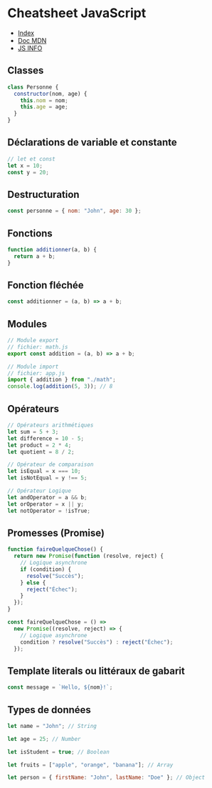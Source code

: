 # Cheatsheet JavaScript

- [Index](/Readme.md)
- [Doc MDN](https://developer.mozilla.org/fr/docs/Web/JavaScript)
- [JS INFO](https://fr.javascript.info/)

## Classes

```js
class Personne {
  constructor(nom, age) {
    this.nom = nom;
    this.age = age;
  }
}
```

## Déclarations de variable et constante

```js
// let et const
let x = 10;
const y = 20;
```

## Destructuration

```js
const personne = { nom: "John", age: 30 };
```

## Fonctions

```js
function additionner(a, b) {
  return a + b;
}
```

## Fonction fléchée

```js
const additionner = (a, b) => a + b;
```

## Modules

```js
// Module export
// fichier: math.js
export const addition = (a, b) => a + b;

// Module import
// fichier: app.js
import { addition } from "./math";
console.log(addition(5, 3)); // 8
```

## Opérateurs

```js
// Opérateurs arithmétiques
let sum = 5 + 3;
let difference = 10 - 5;
let product = 2 * 4;
let quotient = 8 / 2;

// Opérateur de comparaison
let isEqual = x === 10;
let isNotEqual = y !== 5;

// Opérateur Logique
let andOperator = a && b;
let orOperator = x || y;
let notOperator = !isTrue;
```

## Promesses (Promise)

```js
function faireQuelqueChose() {
  return new Promise(function (resolve, reject) {
    // Logique asynchrone
    if (condition) {
      resolve("Succès");
    } else {
      reject("Échec");
    }
  });
}

const faireQuelqueChose = () =>
  new Promise((resolve, reject) => {
    // Logique asynchrone
    condition ? resolve("Succès") : reject("Échec");
  });
```

## Template literals ou littéraux de gabarit

```js
const message = `Hello, ${nom}!`;
```

## Types de données

```js
let name = "John"; // String

let age = 25; // Number

let isStudent = true; // Boolean

let fruits = ["apple", "orange", "banana"]; // Array

let person = { firstName: "John", lastName: "Doe" }; // Object
```

